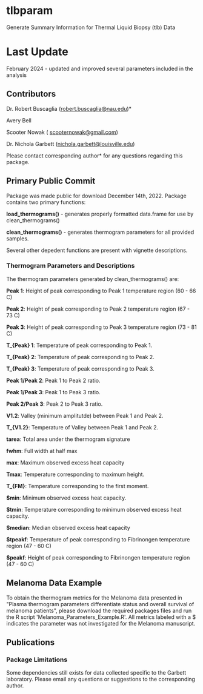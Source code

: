 # tlbparam
Generate Summary Information for Thermal Liquid Biopsy (tlb) Data

# Last Update
February 2024 - updated and improved several parameters included in the analysis

## Contributors

Dr. Robert Buscaglia (robert.buscaglia@nau.edu)*

Avery Bell

Scooter Nowak ( scooternowak@gmail.com)

Dr. Nichola Garbett (nichola.garbett@louisville.edu)

Please contact corresponding author* for any questions regarding this package.

## Primary Public Commit

Package was made public for download December 14th, 2022. Package contains two primary functions:

**load_thermograms()** - generates properly formatted data.frame for use by clean_thermograms()

**clean_thermograms()** - generates thermogram parameters for all provided samples.

Several other depedent functions are present with vignette descriptions.

### Thermogram Parameters and Descriptions

The thermogram parameters generated by clean_thermograms() are:

**Peak 1**: Height of peak corresponding to Peak 1 temperature region (60 - 66 C)

**Peak 2**: Height of peak corresponding to Peak 2 temperature region (67 - 73 C)

**Peak 3**: Height of peak corresponding to Peak 3 temperature region (73 - 81 C)

**T_{Peak} 1**: Temperature of peak corresponding to Peak 1.

**T_{Peak} 2**: Temperature of peak corresponding to Peak 2.

**T_{Peak} 3**: Temperature of peak corresponding to Peak 3.

**Peak 1/Peak 2**: Peak 1 to Peak 2 ratio.

**Peak 1/Peak 3**: Peak 1 to Peak 3 ratio.

**Peak 2/Peak 3**: Peak 2 to Peak 3 ratio.

**V1.2**: Valley (minimum amplitutde) between Peak 1 and Peak 2.

**T_{V1.2}**: Temperature of Valley between Peak 1 and Peak 2.

**tarea**: Total area under the thermogram signature

**fwhm**: Full width at half max

**max**: Maximum observed excess heat capacity

**Tmax**: Temperature corresponding to maximum height.

**T_{FM}**: Temperature corresponding to the first moment.

**$min**: Minimum observed excess heat capacity.

**$tmin**: Temperature corresponding to minimum observed excess heat capacity.

**$median**: Median observed excess heat capacity

**$tpeakf**: Temperature of peak corresponding to Fibrinongen temperature region (47 - 60 C)

**$peakf**: Height of peak corresponding to Fibrinongen temperature region (47 - 60 C)


## Melanoma Data Example

To obtain the thermogram metrics for the Melanoma data presented in "Plasma thermogram parameters differentiate status and overall survival of melanoma patients", please download the required packages files and run the R script 'Melanoma_Parameters_Example.R'. All metrics labeled with a $ indicates the parameter was not investigated for the Melanoma manuscript.

## Publications



### Package Limitations

Some dependencies still exists for data collected specific to the Garbett laboratory.  Please email any questions or suggestions to the corresponding author.
